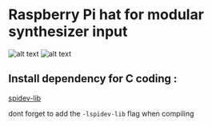# Raspberry Pi hat for modular synthesizer input

![alt text](https://github.com/juthomas/Raspberry_pi_modular_shield/blob/master/README_images/Analog_Front.png)
![alt text](https://github.com/juthomas/Raspberry_pi_modular_shield/blob/master/README_images/Analog_Back.png)

## Install dependency for C coding :

[spidev-lib](https://github.com/juthomas/spidev-lib)

dont forget to add the `-lspidev-lib` flag when compiling

